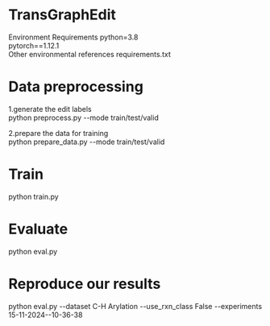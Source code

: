# TransGraphEdit
Environment Requirements
python=3.8 \
pytorch==1.12.1 \
Other environmental references requirements.txt 


# Data preprocessing
1.generate the edit labels \
python preprocess.py --mode train/test/valid 

2.prepare the data for training \
python prepare_data.py --mode train/test/valid 

# Train
python train.py

# Evaluate
python eval.py

# Reproduce our results
python eval.py --dataset C-H Arylation --use_rxn_class False --experiments 15-11-2024--10-36-38
